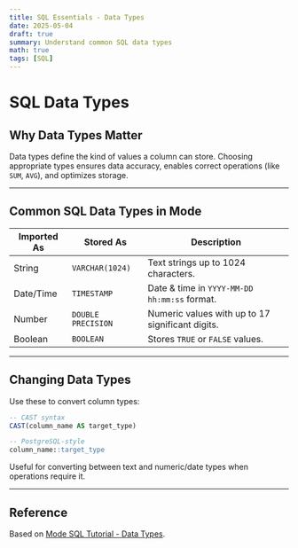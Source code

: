 ```yaml
---
title: SQL Essentials - Data Types
date: 2025-05-04
draft: true
summary: Understand common SQL data types
math: true
tags: [SQL]
---
```


# SQL Data Types

## Why Data Types Matter

Data types define the kind of values a column can store. Choosing appropriate types ensures data accuracy, enables correct operations (like `SUM`, `AVG`), and optimizes storage.

---

## Common SQL Data Types in Mode

| Imported As | Stored As         | Description                                          |
|-------------|------------------|------------------------------------------------------|
| String      | `VARCHAR(1024)`  | Text strings up to 1024 characters.                  |
| Date/Time   | `TIMESTAMP`      | Date & time in `YYYY-MM-DD hh:mm:ss` format.         |
| Number      | `DOUBLE PRECISION` | Numeric values with up to 17 significant digits.    |
| Boolean     | `BOOLEAN`        | Stores `TRUE` or `FALSE` values.                    |

---

## Changing Data Types

Use these to convert column types:

```sql
-- CAST syntax
CAST(column_name AS target_type)

-- PostgreSQL-style
column_name::target_type
```

Useful for converting between text and numeric/date types when operations require it.

---


## Reference

Based on [Mode SQL Tutorial - Data Types](https://mode.com/sql-tutorial/sql-data-types).
